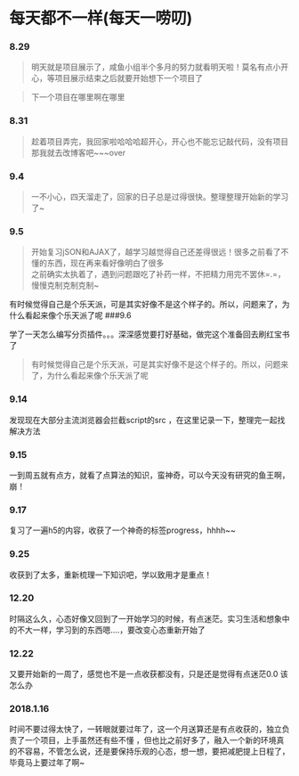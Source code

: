 # 每天都不一样(每天一唠叨)
### 8.29
>
>明天就是项目展示了，咸鱼小组半个多月的努力就看明天啦！莫名有点小开心，等项目展示结束之后就要开始想下一个项目了
>

>下一个项目在哪里啊在哪里

### 8.31
>
>趁着项目弄完，我回家啦哈哈哈超开心，开心也不能忘记敲代码，没有项目那我就去改博客吧~~~over
### 9.4
>
>一不小心，四天溜走了，回家的日子总是过得很快。整理整理开始新的学习了~
### 9.5
>
>开始复习jSON和AJAX了，越学习越觉得自己还差得很远！很多之前看了不懂的东西，现在再来看好像明白了很多<br>
>之前确实太执着了，遇到问题跟吃了补药一样，不把精力用完不罢休=.=，慢慢克制克制克制~
>

有时候觉得自己是个乐天派，可是其实好像不是这个样子的。所以，问题来了，为什么看起来像个乐天派了呢
###9.6
>
学了一天怎么编写分页插件。。。深深感觉要打好基础，做完这个准备回去刷红宝书了
>有时候觉得自己是个乐天派，可是其实好像不是这个样子的。所以，问题来了，为什么看起来像个乐天派了呢

### 9.14
>
发现现在大部分主流浏览器会拦截script的src ，在这里记录一下，整理完一起找解决方法

### 9.15
>
一到周五就有点方，就看了点算法的知识，蛮神奇，可以今天没有研究的鱼王啊，崩！

### 9.17
>
复习了一遍h5的内容，收获了一个神奇的标签progress，hhhh~~

### 9.25
>
收获到了太多，重新梳理一下知识吧，学以致用才是重点！
### 12.20
>
时隔这么久，心态好像又回到了一开始学习的时候，有点迷茫。实习生活和想象中的不大一样，学习到的东西嗯....，要改变心态重新开始了
### 12.22
>
又要开始新的一周了，感觉也不是一点收获都没有，只是还是觉得有点迷茫0.0 该怎么办
### 2018.1.16
>
时间不要过得太快了，一转眼就要过年了，这一个月送算还是有点收获的，独立负责了一个项目，上手虽然还有些不懂 ，但也比之前好多了，融入一个新的环境真的不容易，不管怎么说，还是要保持乐观的心态，想一想，要把减肥提上日程了，毕竟马上要过年了啊~






